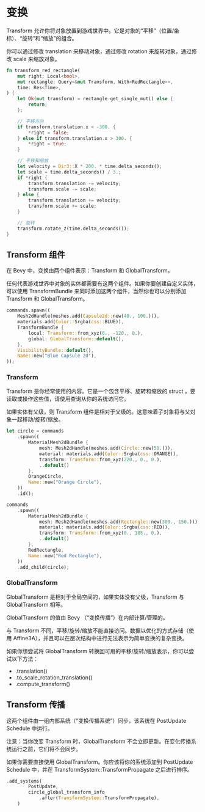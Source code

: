 # 变换

Transform 允许你将对象放置到游戏世界中。它是对象的“平移”（位置/坐标）、“旋转”和“缩放”的组合。

你可以通过修改 translation 来移动对象，通过修改 rotation 来旋转对象，通过修改 scale 来缩放对象。
```rust
fn transform_red_rectangle(
    mut right: Local<bool>,
    mut rectangle: Query<&mut Transform, With<RedRectangle>>,
    time: Res<Time>,
) {
    let Ok(mut transform) = rectangle.get_single_mut() else {
        return;
    };

    // 平移方向
    if transform.translation.x < -300. {
        *right = false;
    } else if transform.translation.x > 300. {
        *right = true;
    }

    // 平移和缩放
    let velocity = Dir3::X * 200. * time.delta_seconds();
    let scale = time.delta_seconds() / 3.;
    if *right {
        transform.translation -= velocity;
        transform.scale -= scale;
    } else {
        transform.translation += velocity;
        transform.scale += scale;
    }

    // 旋转
    transform.rotate_z(time.delta_seconds());
}
```

## Transform 组件
在 Bevy 中，变换由两个组件表示：Transform 和 GlobalTransform。

任何代表游戏世界中对象的实体都需要有这两个组件。如果你要创建自定义实体，可以使用 TransformBundle 来同时添加这两个组件，当然你也可以分别添加 Transform 和 GlobalTransform。
```rust
commands.spawn((
    Mesh2dHandle(meshes.add(Capsule2d::new(40., 100.))),
    materials.add(Color::Srgba(css::BLUE)),
    TransformBundle {
        local: Transform::from_xyz(0., -120., 0.),
        global: GlobalTransform::default(),
    },
    VisibilityBundle::default(),
    Name::new("Blue Capsule 2d"),
));
```

### Transform
Transform 是你经常使用的内容。它是一个包含平移、旋转和缩放的 struct 。要读取或操作这些值，请使用查询从你的系统访问它。

如果实体有父级，则 Transform 组件是相对于父级的。这意味着子对象将与父对象一起移动/旋转/缩放。
```rust
let circle = commands
    .spawn((
        MaterialMesh2dBundle {
            mesh: Mesh2dHandle(meshes.add(Circle::new(50.))),
            material: materials.add(Color::Srgba(css::ORANGE)),
            transform: Transform::from_xyz(220., 0., 0.),
            ..default()
        },
        OrangeCircle,
        Name::new("Orange Circle"),
    ))
    .id();

commands
    .spawn((
        MaterialMesh2dBundle {
            mesh: Mesh2dHandle(meshes.add(Rectangle::new(300., 150.))),
            material: materials.add(Color::Srgba(css::RED)),
            transform: Transform::from_xyz(0., 185., 0.),
            ..default()
        },
        RedRectangle,
        Name::new("Red Rectangle"),
    ))
    .add_child(circle);
```

### GlobalTransform
GlobalTransform 是相对于全局空间的，如果实体没有父级，Transform 与 GlobalTransform 相等。

GlobalTransform 的值由 Bevy （“变换传播”）在内部计算/管理的。

与 Transform 不同，平移/旋转/缩放不能直接访问。数据以优化的方式存储（使用 Affine3A），并且可以在层次结构中进行无法表示为简单变换的复杂变换。

如果你想尝试将 GlobalTransform 转换回可用的平移/旋转/缩放表示，你可以尝试以下方法：
- .translation()
- .to_scale_rotation_translation()
- .compute_transform()

## Transform 传播
这两个组件由一组内部系统（“变换传播系统”）同步，该系统在 PostUpdate Schedule 中运行。

注意：当你改变 Transform 时，GlobalTransform 不会立即更新。在变化传播系统运行之前，它们将不会同步。

如果你需要直接使用 GlobalTransform。你应该将你的系统添加到 PostUpdate Schedule 中，并在 TransformSystem::TransformPropagate 之后进行排序。
```rust
.add_systems(
        PostUpdate,
        circle_global_transform_info
            .after(TransformSystem::TransformPropagate),
    )
```